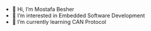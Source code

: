 - 👋 Hi, I’m Mostafa Besher
- 👀 I’m interested in Embedded Software Development
- 🌱 I’m currently learning CAN Protocol

<!---
Mostafa-Besher/Mostafa-Besher is a ✨ special ✨ repository because its `README.md` (this file) appears on your GitHub profile.
You can click the Preview link to take a look at your changes.
--->
